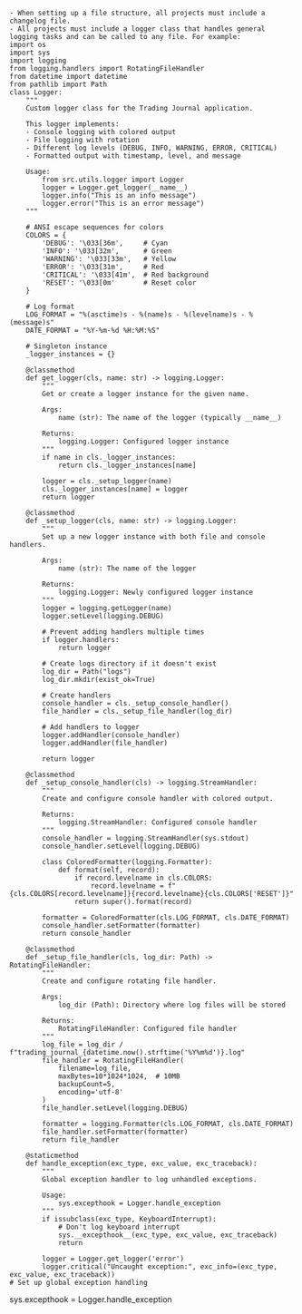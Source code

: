     - When setting up a file structure, all projects must include a changelog file.
    - All projects must include a logger class that handles general logging tasks and can be called to any file. For example:
    import os
    import sys
    import logging
    from logging.handlers import RotatingFileHandler
    from datetime import datetime
    from pathlib import Path
    class Logger:
        """
        Custom logger class for the Trading Journal application.
        
        This logger implements:
        - Console logging with colored output
        - File logging with rotation
        - Different log levels (DEBUG, INFO, WARNING, ERROR, CRITICAL)
        - Formatted output with timestamp, level, and message
        
        Usage:
            from src.utils.logger import Logger
            logger = Logger.get_logger(__name__)
            logger.info("This is an info message")
            logger.error("This is an error message")
        """
        
        # ANSI escape sequences for colors
        COLORS = {
            'DEBUG': '\033[36m',     # Cyan
            'INFO': '\033[32m',      # Green
            'WARNING': '\033[33m',   # Yellow
            'ERROR': '\033[31m',     # Red
            'CRITICAL': '\033[41m',  # Red background
            'RESET': '\033[0m'       # Reset color
        }
        
        # Log format
        LOG_FORMAT = "%(asctime)s - %(name)s - %(levelname)s - %(message)s"
        DATE_FORMAT = "%Y-%m-%d %H:%M:%S"
        
        # Singleton instance
        _logger_instances = {}
        
        @classmethod
        def get_logger(cls, name: str) -> logging.Logger:
            """
            Get or create a logger instance for the given name.
            
            Args:
                name (str): The name of the logger (typically __name__)
                
            Returns:
                logging.Logger: Configured logger instance
            """
            if name in cls._logger_instances:
                return cls._logger_instances[name]
                
            logger = cls._setup_logger(name)
            cls._logger_instances[name] = logger
            return logger
        
        @classmethod
        def _setup_logger(cls, name: str) -> logging.Logger:
            """
            Set up a new logger instance with both file and console handlers.
            
            Args:
                name (str): The name of the logger
                
            Returns:
                logging.Logger: Newly configured logger instance
            """
            logger = logging.getLogger(name)
            logger.setLevel(logging.DEBUG)
            
            # Prevent adding handlers multiple times
            if logger.handlers:
                return logger
                
            # Create logs directory if it doesn't exist
            log_dir = Path("logs")
            log_dir.mkdir(exist_ok=True)
            
            # Create handlers
            console_handler = cls._setup_console_handler()
            file_handler = cls._setup_file_handler(log_dir)
            
            # Add handlers to logger
            logger.addHandler(console_handler)
            logger.addHandler(file_handler)
            
            return logger
        
        @classmethod
        def _setup_console_handler(cls) -> logging.StreamHandler:
            """
            Create and configure console handler with colored output.
            
            Returns:
                logging.StreamHandler: Configured console handler
            """
            console_handler = logging.StreamHandler(sys.stdout)
            console_handler.setLevel(logging.DEBUG)
            
            class ColoredFormatter(logging.Formatter):
                def format(self, record):
                    if record.levelname in cls.COLORS:
                        record.levelname = f"{cls.COLORS[record.levelname]}{record.levelname}{cls.COLORS['RESET']}"
                    return super().format(record)
            
            formatter = ColoredFormatter(cls.LOG_FORMAT, cls.DATE_FORMAT)
            console_handler.setFormatter(formatter)
            return console_handler
        
        @classmethod
        def _setup_file_handler(cls, log_dir: Path) -> RotatingFileHandler:
            """
            Create and configure rotating file handler.
            
            Args:
                log_dir (Path): Directory where log files will be stored
                
            Returns:
                RotatingFileHandler: Configured file handler
            """
            log_file = log_dir / f"trading_journal_{datetime.now().strftime('%Y%m%d')}.log"
            file_handler = RotatingFileHandler(
                filename=log_file,
                maxBytes=10*1024*1024,  # 10MB
                backupCount=5,
                encoding='utf-8'
            )
            file_handler.setLevel(logging.DEBUG)
            
            formatter = logging.Formatter(cls.LOG_FORMAT, cls.DATE_FORMAT)
            file_handler.setFormatter(formatter)
            return file_handler
        
        @staticmethod
        def handle_exception(exc_type, exc_value, exc_traceback):
            """
            Global exception handler to log unhandled exceptions.
            
            Usage:
                sys.excepthook = Logger.handle_exception
            """
            if issubclass(exc_type, KeyboardInterrupt):
                # Don't log keyboard interrupt
                sys.__excepthook__(exc_type, exc_value, exc_traceback)
                return
                
            logger = Logger.get_logger('error')
            logger.critical("Uncaught exception:", exc_info=(exc_type, exc_value, exc_traceback))
    # Set up global exception handling
sys.excepthook = Logger.handle_exception